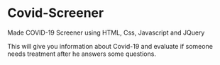 # Covid-Screener
Made COVID-19 Screener using HTML, Css, Javascript and JQuery

This will give you information about Covid-19 and evaluate if someone needs treatment after he answers some questions.
